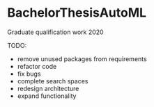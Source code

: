 # BachelorThesisAutoML
Graduate qualification work 2020

TODO:
* remove unused packages from requirements
* refactor code
* fix bugs
* complete search spaces
* redesign architecture
* expand functionality
